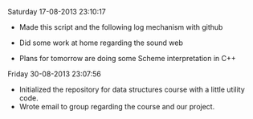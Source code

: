 Saturday 17-08-2013 23:10:17
* Made this script and the following log mechanism with github
* Did some work at home regarding the sound web 

* Plans for tomorrow are doing some Scheme interpretation in C++

Friday 30-08-2013 23:07:56
* Initialized the repository for data structures course with a little utility code.
* Wrote email to group regarding the course and our project.
